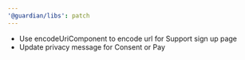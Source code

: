 ```yaml
---
'@guardian/libs': patch
---
```


- Use encodeUriComponent to encode url for Support sign up page
- Update privacy message for Consent or Pay
